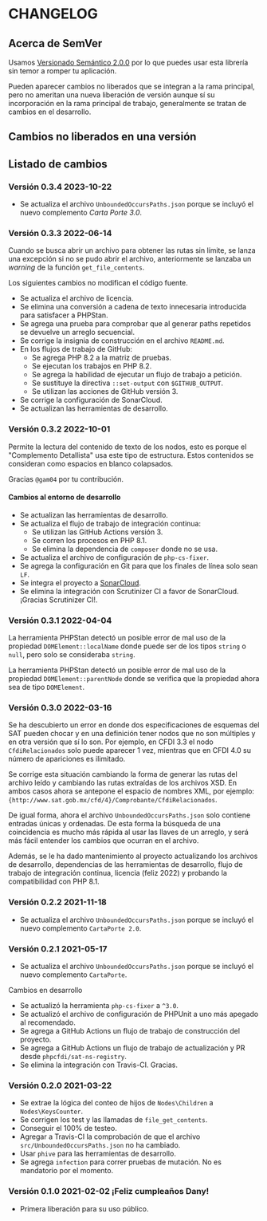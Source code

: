# CHANGELOG

## Acerca de SemVer

Usamos [Versionado Semántico 2.0.0](SEMVER.md) por lo que puedes usar esta librería sin temor a romper tu aplicación.

Pueden aparecer cambios no liberados que se integran a la rama principal, pero no ameritan una nueva liberación de
versión aunque sí su incorporación en la rama principal de trabajo, generalmente se tratan de cambios en el desarrollo.

## Cambios no liberados en una versión

## Listado de cambios

### Versión 0.3.4 2023-10-22

- Se actualiza el archivo `UnboundedOccursPaths.json` porque se incluyó el nuevo complemento *Carta Porte 3.0*.

### Versión 0.3.3 2022-06-14

Cuando se busca abrir un archivo para obtener las rutas sin límite, se lanza una excepción si no se pudo 
abrir el archivo, anteriormente se lanzaba un *warning* de la función `get_file_contents`.

Los siguientes cambios no modifican el código fuente.

- Se actualiza el archivo de licencia.
- Se elimina una conversión a cadena de texto innecesaria introducida para satisfacer a PHPStan.
- Se agrega una prueba para comprobar que al generar paths repetidos se devuelve un arreglo secuencial.
- Se corrige la insignia de construcción en el archivo `README.md`.
- En los flujos de trabajo de GitHub:
  - Se agrega PHP 8.2 a la matriz de pruebas.
  - Se ejecutan los trabajos en PHP 8.2.
  - Se agrega la habilidad de ejecutar un flujo de trabajo a petición.
  - Se sustituye la directiva `::set-output` con `$GITHUB_OUTPUT`.
  - Se utilizan las acciones de GitHub versión 3.
- Se corrige la configuración de SonarCloud.
- Se actualizan las herramientas de desarrollo.

### Versión 0.3.2 2022-10-01

Permite la lectura del contenido de texto de los nodos, esto es porque el "Complemento Detallista"
usa este tipo de estructura. Estos contenidos se consideran como espacios en blanco colapsados.

Gracias `@gam04` por tu contribución.

#### Cambios al entorno de desarrollo

- Se actualizan las herramientas de desarrollo.
- Se actualiza el flujo de trabajo de integración continua:
  - Se utilizan las GitHub Actions versión 3.
  - Se corren los procesos en PHP 8.1.
  - Se elimina la dependencia de `composer` donde no se usa.
- Se actualiza el archivo de configuración de `php-cs-fixer`.
- Se agrega la configuración en Git para que los finales de línea solo sean `LF`.
- Se integra el proyecto a [SonarCloud](https://sonarcloud.io/code?id=phpcfdi_cfdi-to-json).
- Se elimina la integración con Scrutinizer CI a favor de SonarCloud. ¡Gracias Scrutinizer CI!.

### Versión 0.3.1 2022-04-04

La herramienta PHPStan detectó un posible error de mal uso de la propiedad `DOMElement::localName` donde
puede ser de los tipos `string` o `null`, pero solo se consideraba `string`.

La herramienta PHPStan detectó un posible error de mal uso de la propiedad `DOMElement::parentNode` donde
se verifica que la propiedad ahora sea de tipo `DOMElement`.

### Versión 0.3.0 2022-03-16

Se ha descubierto un error en donde dos especificaciones de esquemas del SAT pueden chocar
y en una definición tener nodos que no son múltiples y en otra versión que sí lo son.
Por ejemplo, en CFDI 3.3 el nodo `CfdiRelacionados` solo puede aparecer 1 vez,
mientras que en CFDI 4.0 su número de apariciones es ilimitado.

Se corrige esta situación cambiando la forma de generar las rutas del archivo leído
y cambiando las rutas extraídas de los archivos XSD. En ambos casos ahora se antepone
el espacio de nombres XML, por ejemplo: `{http://www.sat.gob.mx/cfd/4}/Comprobante/CfdiRelacionados`.

De igual forma, ahora el archivo `UnboundedOccursPaths.json` solo contiene entradas únicas y ordenadas.
De esta forma la búsqueda de una coincidencia es mucho más rápida al usar las llaves de un arreglo,
y será más fácil entender los cambios que ocurran en el archivo.

Además, se le ha dado mantenimiento al proyecto actualizando los archivos de desarrollo,
dependencias de las herramientas de desarrollo, flujo de trabajo de integración continua,
licencia (feliz 2022) y probando la compatibilidad con PHP 8.1.

### Versión 0.2.2 2021-11-18

- Se actualiza el archivo `UnboundedOccursPaths.json` porque se incluyó el nuevo complemento `CartaPorte 2.0`.

### Versión 0.2.1 2021-05-17

- Se actualiza el archivo `UnboundedOccursPaths.json` porque se incluyó el nuevo complemento `CartaPorte`.

Cambios en desarrollo

- Se actualizó la herramienta `php-cs-fixer` a `^3.0`.
- Se actualizó el archivo de configuración de PHPUnit a uno más apegado al recomendado.
- Se agrega a GitHub Actions un flujo de trabajo de construcción del proyecto.
- Se agrega a GitHub Actions un flujo de trabajo de actualización y PR desde `phpcfdi/sat-ns-registry`.
- Se elimina la integración con Travis-CI. Gracias.

### Versión 0.2.0 2021-03-22

- Se extrae la lógica del conteo de hijos de `Nodes\Children` a `Nodes\KeysCounter`.
- Se corrigen los test y las llamadas de `file_get_contents`.
- Conseguir el 100% de testeo.
- Agregar a Travis-CI la comprobación de que el archivo `src/UnboundedOccursPaths.json` no ha cambiado.
- Usar `phive` para las herramientas de desarrollo.
- Se agrega `infection` para correr pruebas de mutación. No es mandatorio por el momento.

### Versión 0.1.0 2021-02-02 ¡Feliz cumpleaños Dany!

- Primera liberación para su uso público.

